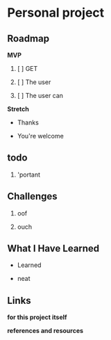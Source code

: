 # Personal project



## Roadmap

__MVP__

1. [ ] GET

2. [ ] The user

3. [ ] The user can

__Stretch__

* Thanks

* You're welcome

## todo

1. 'portant

## Challenges

1. oof

2. ouch

## What I Have Learned

* Learned

* neat

## Links

__for this project itself__


__references and resources__
